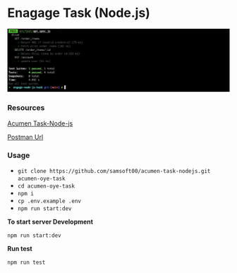 # Enagage Task (Node.js)

![Test](https://github.com/samsoft00/acumen-task-nodejs/blob/main/olists/Screenshot2020-11-16.png)

### Resources

[Acumen Task-Node-js](https://www.notion.so/Task-Node-js-e5ff906068ac4b8abc245d33e7db5278)

[Postman Url](https://www.getpostman.com/collections/031387a0dc63b44ed2b3)

### Usage

- `git clone https://github.com/samsoft00/acumen-task-nodejs.git acumen-oye-task`
- `cd acumen-oye-task`
- `npm i`
- `cp .env.example .env`
- `npm run start:dev`


**To start server Development**

```
npm run start:dev
```

**Run test**

```
npm run test
```
